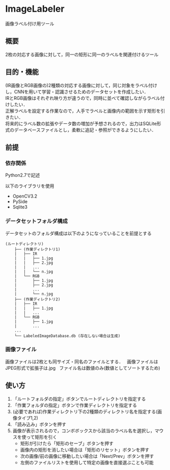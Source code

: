 # ImageLabeler
画像ラベル付け用ツール

## 概要
2枚の対応する画像に対して，同一の矩形に同一のラベルを関連付けるツール

## 目的・機能
(IR画像とRGB画像の)2種類の対応する画像に対して，同じ対象をラベル付けし，CNNを用いて学習・認識させるためのデータセットを作成したい．  
IRとRGB画像はそれぞれ映り方が違うので，同時に並べて確認しながらラベル付けしたい．  
正解ラベルを設定する作業なので，人手でラベルと画像内の範囲を示す矩形を引きたい．  
将来的にラベル数の拡張やデータ数の増加が予想されるので，出力はSQLite形式のデータベースファイルとし，柔軟に追記・参照ができるようにしたい．  

## 前提
### 依存関係
Python2.7で記述  
  
以下のライブラリを使用  
* OpenCV3.2  
* PySide  
* Sqlite3  

### データセットフォルダ構成
データセットのフォルダ構成は以下のようになっていることを前提とする  
```
(ルートディレクトリ)
    ├── (作業ディレクトリ1)
    |   ├── IR
    |   |   ├── 1.jpg
    |   |   ├── 2.jpg
    |   |   ...
    |   |   └── n.jpg
    |   └── RGB
    |       ├── 1.jpg
    |       ├── 2.jpg
    |       ...
    |       └── n.jpg
    ├── (作業ディレクトリ2)
    |   ├── IR
    |   |   ├── 1.jpg
    |   |   ...
    |   └── RGB
    |       ├── 1.jpg
    |       ...
    ...
    └── LabeledImageDatabase.db (存在しない場合は生成)
```

### 画像ファイル
画像ファイルは2枚とも同サイズ・同名のファイルとする．  
画像ファイルはJPEG形式で拡張子は.jpg  
ファイル名は数値のみ(数値としてソートするため)

## 使い方
1. 「ルートフォルダの指定」ボタンでルートディレクトリを指定する
2. 「作業フォルダの指定」ボタンで作業ディレクトリを指定する
3. (必要であれば)作業ディレクトリ下の2種類のディレクトリ名を指定する(画像タイプ1,2)
4. 「読み込み」ボタンを押す
5. 画像が表示されるので，コンボボックスから該当のラベル名を選択し，マウスを使って矩形を引く  
    * 矩形が引けたら「矩形のセーブ」ボタンを押す  
    * 画像内の矩形を消したい場合は「矩形のリセット」ボタンを押す  
    * 次の画像/前の画像に移動したい場合は「Next/Prev」ボタンを押す  　
    * 左側のファイルリストを使用して特定の画像を直接選ぶことも可能  
